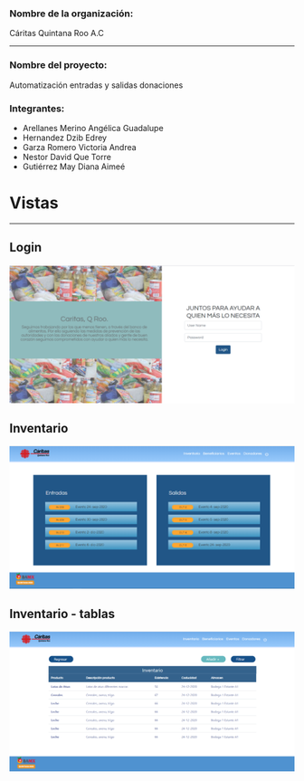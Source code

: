 ### Nombre de la organización:
Cáritas Quintana Roo A.C

---

###  Nombre del proyecto:
Automatización entradas y salidas donaciones


### Integrantes:
- Arellanes Merino Angélica Guadalupe 
- Hernandez Dzib Edrey
- Garza Romero Victoria Andrea
- Nestor David Que Torre
- Gutiérrez May Diana Aimeé

# Vistas 
--- 


## Login
![Alt text](login.PNG?raw=true "Title")

## Inventario

![Alt text](inventario.PNG?raw=true "Title")

## Inventario - tablas 

![Alt text](tablas.PNG?raw=true "Title")
